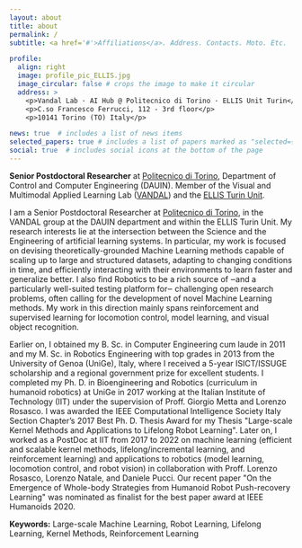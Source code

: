 ```yaml
---
layout: about
title: about
permalink: /
subtitle: <a href='#'>Affiliations</a>. Address. Contacts. Moto. Etc.

profile:
  align: right
  image: profile_pic_ELLIS.jpg
  image_circular: false # crops the image to make it circular
  address: >
    <p>Vandal Lab · AI Hub @ Politecnico di Torino · ELLIS Unit Turin</p>
    <p>C.so Francesco Ferrucci, 112 - 3rd floor</p>
    <p>10141 Torino (TO) Italy</p>

news: true  # includes a list of news items
selected_papers: true # includes a list of papers marked as "selected={true}"
social: true  # includes social icons at the bottom of the page
---
```

**Senior Postdoctoral Researcher** at [Politecnico di Torino](http://polito.it/), Department of Control and Computer Engineering (DAUIN). Member of the Visual and Multimodal Applied Learning Lab ([VANDAL](http://vandal.polito.it/)) and the [ELLIS Turin Unit](https://ellis.eu/units/turin).

I am a Senior Postdoctoral Researcher at [Politecnico di Torino](http://polito.it/), in the VANDAL group at the DAUIN department and within the ELLIS Turin Unit. My research interests lie at the intersection between the Science and the Engineering of artificial learning systems. In particular, my work is focused on devising theoretically-grounded Machine Learning methods capable of scaling up to large and structured datasets, adapting to changing conditions in time, and efficiently interacting with their environments to learn faster and generalize better. I also find Robotics to be a rich source of ‒and a particularly well-suited testing platform for‒ challenging open research problems, often calling for the development of novel Machine Learning methods. My work in this direction mainly spans reinforcement and supervised learning for locomotion control, model learning, and visual object recognition.

Earlier on, I obtained my B. Sc. in Computer Engineering cum laude in 2011 and my M. Sc. in Robotics Engineering with top grades in 2013 from the University of Genoa (UniGe), Italy, where I received a 5-year ISICT/ISSUGE scholarship and a regional government prize for excellent students. I completed my Ph. D. in Bioengineering and Robotics (curriculum in humanoid robotics) at UniGe in 2017 working at the Italian Institute of Technology (IIT) under the supervision of Proff. Giorgio Metta and Lorenzo Rosasco. I was awarded the IEEE Computational Intelligence Society Italy Section Chapter’s 2017 Best Ph. D. Thesis Award for my Thesis "Large-scale Kernel Methods and Applications to Lifelong Robot Learning". 
Later on, I worked as a PostDoc at IIT from 2017 to 2022 on machine learning (efficient and scalable kernel methods, lifelong/incremental learning, and reinforcement learning) and applications to robotics (model learning, locomotion control, and robot vision) in collaboration with Proff. Lorenzo Rosasco, Lorenzo Natale, and Daniele Pucci. Our recent paper "On the Emergence of Whole-body Strategies from Humanoid Robot Push-recovery Learning" was nominated as finalist for the best paper award at IEEE Humanoids 2020.

**Keywords:** Large-scale Machine Learning, Robot Learning, Lifelong Learning, Kernel Methods, Reinforcement Learning


<!-- Write your biography here. Tell the world about yourself. Link to your favorite [subreddit](http://reddit.com). You can put a picture in, too. The code is already in, just name your picture `prof_pic.jpg` and put it in the `img/` folder.

Put your address / P.O. box / other info right below your picture. You can also disable any these elements by editing `profile` property of the YAML header of your `_pages/about.md`. Edit `_bibliography/papers.bib` and Jekyll will render your [publications page](/al-folio/publications/) automatically.

Link to your social media connections, too. This theme is set up to use [Font Awesome icons](http://fortawesome.github.io/Font-Awesome/) and [Academicons](https://jpswalsh.github.io/academicons/), like the ones below. Add your Facebook, Twitter, LinkedIn, Google Scholar, or just disable all of them.
 -->
